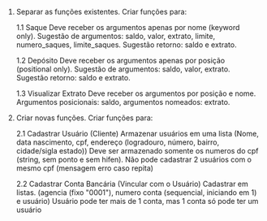 1. Separar as funções existentes. Criar funções para:
   
    1.1 Saque
        Deve receber os argumentos apenas por nome (keyword only). Sugestão de argumentos: saldo, valor, extrato, limite, numero_saques, limite_saques.
        Sugestão retorno: saldo e extrato.

    1.2 Depósito
        Deve receber os argumentos apenas por posição (positional only). Sugestão de argumentos: saldo, valor, extrato.
        Sugestão retorno: saldo e extrato.

    1.3 Visualizar Extrato
        Deve receber os argumentos por posição e nome. Argumentos posicionais: saldo, argumentos nomeados: extrato.

2. Criar novas funções. Criar funções para:
   
    2.1 Cadastrar Usuário (Cliente)
        Armazenar usuários em uma lista (Nome, data nascimento, cpf, endereço (logradouro, número, bairro, cidade/sigla estado))
        Deve ser armazenado somente os numeros do cpf (string, sem ponto e sem hifen). Não pode cadastrar 2 usuários com o mesmo cpf (mensagem erro caso repita)

    2.2 Cadastrar Conta Bancária (Vincular com o Usuário)
        Cadastrar em listas. (agencia (fixo "0001"), numero conta (sequencial, iniciando em 1) e usuário)
        Usuário pode ter mais de 1 conta, mas 1 conta só pode ter um usuário
